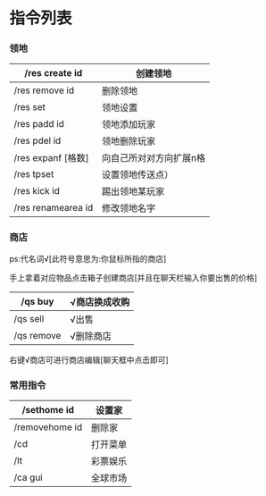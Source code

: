 # 指令列表

### 领地

| /res create id | 创建领地 |
| --- | --- |
| /res remove id | 删除领地 |
| /res set | 领地设置 |
| /res padd id | 领地添加玩家 |
| /res pdel id | 领地删除玩家 |
| /res expanf [格数] | 向自己所对对方向扩展n格 |
| /res tpset | 设置领地传送点） |
| /res kick id | 踢出领地某玩家 |
| /res renamearea id | 修改领地名字 |

### 商店

ps:代名词√[此符号意思为:你鼠标所指的商店]

手上拿着对应物品点击箱子创建商店[并且在聊天栏输入你要出售的价格]

| /qs buy | √商店换成收购 |
| --- | --- |
| /qs sell | √出售 |
| /qs remove | √删除商店 |

右键√商店可进行商店编辑[聊天框中点击即可]

### 常用指令

| /sethome id | 设置家 |
| --- | --- |
| /removehome id | 删除家 |
| /cd | 打开菜单 |
| /lt | 彩票娱乐 |
| /ca gui | 全球市场 |